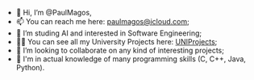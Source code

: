 - 👋 Hi, I’m @PaulMagos,
- 📫 You can reach me here: paulmagos@icloud.com;
- 👀 I’m studing AI and interested in Software Engineering;
- 👨‍🎓 You can see all my University Projects here: [UNIProjects](https://github.com/PaulMagosUni);
- 💞️ I’m looking to collaborate on any kind of interesting projects;
- 🌱 I'm in actual knowledge of many programming skills (C, C++, Java, Python).

<!---
PaulMagos/PaulMagos is a ✨ special ✨ repository because its `README.md` (this file) appears on your GitHub profile.
You can click the Preview link to take a look at your changes.
--->
